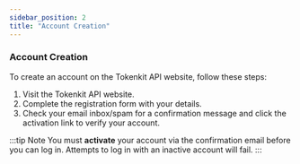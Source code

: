 ```yaml
---
sidebar_position: 2
title: "Account Creation"
---
```


### Account Creation

To create an account on the Tokenkit API website, follow these steps:

1. Visit the Tokenkit API website.
2. Complete the registration form with your details.
3. Check your email inbox/spam for a confirmation message and click the activation link to verify your account.

:::tip Note
You must **activate** your account via the confirmation email before you can log in. Attempts to log in with an inactive account will fail.
:::